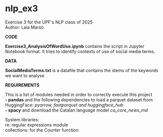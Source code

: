 # nlp_ex3
Exercise 3 for the UPF's NLP class of 2025<br>
Author: Laia Marsó

**CODE**

**Exercise3_AnalysisOfWordUse.ipynb** contains the script in Jupyter Notebook format. It tries to identify contexts of use of social media terms.

**DATA**

**SocialMediaTerms.txt** is a datafile that contains the stems of the keywords we want to analyse


**REQUIREMENTS**

This is a list of modules needed in order to correctly execute this project<br>
**- pandas** and the following dependencies to load a parquet dataset from HuggingFace: *pyarrow, fastparquet and huggingface_hub*<br>
**- spacy** and download the Catalan language model *ca_core_news_md*

System libraries:<br>
re: regular expressions module<br>
collections: for the Counter function

